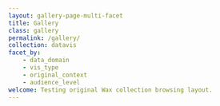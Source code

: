 ```yaml
---
layout: gallery-page-multi-facet
title: Gallery
class: gallery
permalink: /gallery/
collection: datavis
facet_by:
    - data_domain
    - vis_type
    - original_context
    - audience_level
welcome: Testing original Wax collection browsing layout.
---
```

